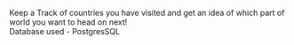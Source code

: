 Keep a Track of countries you have visited and get an idea of which part of world you want to head on next! <br>
Database used - PostgresSQL
